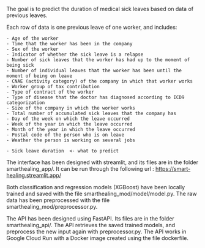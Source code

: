 The goal is to predict the duration of medical sick leaves based on data of previous leaves.

Each row of data is one previous leave of one worker, and includes:

    - Age of the worker 
    - Time that the worker has been in the company
    - Sex of the worker
    - Indicator of whether the sick leave is a relapse
    - Number of sick leaves that the worker has had up to the moment of being sick 
    - Number of individual leaves that the worker has been until the moment of being on leave 
    - CNAE (activity category) of the company in which that worker works 
    - Worker group of tax contribution 
    - Type of contract of the worker
    - Type of disease that the doctor has diagnosed according to ICD9 categorization
    - Size of the company in which the worker works 
    - Total number of accumulated sick leaves that the company has 
    - Day of the week on which the leave occurred 
    - Week of the year in which the leave occurred 
    - Month of the year in which the leave occurred 
    - Postal code of the person who is on leave
    - Weather the person is working on several jobs

    - Sick leave duration  <- what to predict

The interface has been designed with streamlit, and its files are in the folder smarthealing_app/.
It can be run through the following url : https://smart-healing.streamlit.app/

Both classification and regression models (XGBoost) have been locally trained and saved with the file smarthealing_mod/model/model.py.
The raw data has been preprocessed with the file smarthealing_mod/preprocessor.py.

The API has been designed using FastAPI. Its files are in the folder smarthealing_api/.
The API retrieves the saved trained models, and preprocess the new input again with preprocessor.py.
The API works in Google Cloud Run with a Docker image created using the file dockerfile.
